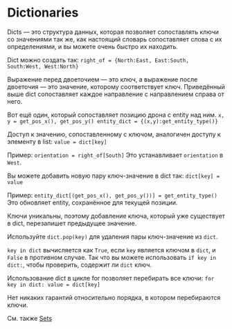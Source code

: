 # Dictionaries
Dicts — это структура данных, которая позволяет сопоставлять ключи со значениями так же, как настоящий словарь сопоставляет слова с их определениями, и вы можете очень быстро их находить.

Dict можно создать так:
`right_of = {North:East, East:South, South:West, West:North}`

Выражение перед двоеточием — это ключ, а выражение после двоеточия — это значение, которому соответствует ключ.
Приведённый выше dict сопоставляет каждое направление с направлением справа от него.

Вот ещё один, который сопоставляет позицию дрона с entity над ним.
`x, y = get_pos_x(), get_pos_y()
entity_dict = {(x,y):get_entity_type()}`

Доступ к значению, сопоставленному с ключом, аналогичен доступу к элементу в list:
`value = dict[key]`

Пример:
`orientation = right_of[South]`
Это устанавливает `orientation` в `West`.

Вы можете добавить новую пару ключ-значение в dict так:
`dict[key] = value`

Пример:
`entity_dict[(get_pos_x(), get_pos_y())] = get_entity_type()`
Это обновляет entity, сохранённое для текущей позиции.

Ключи уникальны, поэтому добавление ключа, который уже существует в dict, перезапишет предыдущее значение.

Используйте `dict.pop(key)` для удаления пары ключ-значение из `dict`.

`key in dict` вычисляется как `True`, если `key` является ключом в `dict`, и `False` в противном случае.
Так что вы можете использовать `if key in dict:`, чтобы проверить, содержит ли `dict` ключ.

Использование dict в цикле for позволяет перебирать все ключи:
`for key in dict:
	value = dict[key]`

Нет никаких гарантий относительно порядка, в котором перебираются ключи.

См. также [Sets](docs/scripting/sets.md)